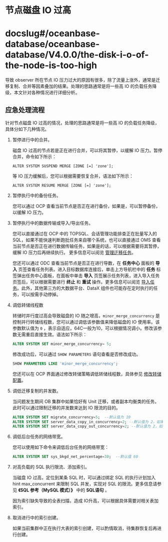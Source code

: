 节点磁盘 IO 过高
===============================

# docslug#/oceanbase-database/oceanbase-database/V4.0.0/the-disk-i-o-of-the-node-is-too-high
导致 observer 所在节点 IO 压力过大的原因有很多，除了流量上涨外，通常是迁移复制、合并等因素叠加的结果。处理的思路通常是将一些高 IO 的负载任务降级，本文针对各种情况进行详细分析。

应急处理流程
---------------------------

针对节点磁盘 IO 过高的情况，处理的思路通常是将一些高 IO 的负载任务降级，具体分如下几种情况。

1. 暂停进行中的合并。

   磁盘 IO 过高的节点若是正在进行合并，可以将其暂停，以缓解 IO 压力。暂停合并，命令如下所示：

   ```unknow
   ALTER SYSTEM SUSPEND MERGE [ZONE [=] 'zone'];
   ```

   等 IO 压力缓解后，您可以根据需要恢复合并，语法如下所示：

   ```unknow
   ALTER SYSTEM RESUME MERGE [ZONE [=] 'zone'];
   ```

2. 暂停执行中的备份任务。

   您可以通过 OCP 查看当前节点是否正在进行备份，如果是，可以暂停备份，以缓解 IO 压力。

3. 暂停执行中的数据传输或导入/导出任务。

   您可以直接通过在 OCP 中的 TOPSQL、会话管理功能排查正在批量写入的 SQL，如果不能快速判断跑批任务来自哪个系统，也可以直接通过 OMS 查看当前节点是否正在进行数据传输任务，如果是的话，可以根据需要将其暂停，缓解 IO 压力后再继续执行。
   更多信息可以阅览 [管理迁移任务](https://www.oceanbase.com/docs/oceanbase-migration-service/oms-1-4-2/V1.4.2/pvapnp)。

   您还可以通过 ODC 查看当前节点是否正在进行导数，在 **任务中心** 面板的 **导入** 页签查看任务列表。进入目标数据库连接后，单击上方导航栏中的 **任务** 标签弹出任务中心面板，在面板中单击 **导入** 页签展示任务列表，进入导入任务页签后，可以根据需要进行 **终止** 和 **重试** 操作。更多信息可以阅览 [导入任务](https://www.oceanbase.com/docs/oceanbase-developer-center/odc/V3.2.2/import-tasks-2)。此外，其他第三方的大数据平台、DataX 组件也可能存在定时执行的任务，可以按需手动停掉。

4. 调低转储线程数

   转储时并行度过高会导致磁盘的 IO 随之增高，`minor_merge_concurrency` 是控制并行转储线程数，您可以通过调低该参数值来降低磁盘的 IO 使用率。该参数默认值为 `0` ，表示自适应，64C一般为10，可以根据情况调小。修改该参数无需重启直接生效。语法如下所示：

   ```sql
   ALTER SYSTEM SET minor_merge_concurrency= 5;
   ```

   修改成功后，可以通过 `SHOW PARAMETERS` 语句查看是否修改成功。

   ```sql
   SHOW PARAMETERS LIKE 'minor_merge_concurrency';
   ```

   您还可以在 OCP 界面通过修改转储策略调低转储线程数，具体参见 [修改转储配置](../../../../600.basic-database-management/500.manage-data-storage/100.dump-management-1/500.modify-dump-configuration.md)。

5. 调低迁移复制的并发数。

   当问题发生期间 OB 集群中如果恰好有 Unit 迁移，或者副本均衡类的任务。此时可以通过限制迁移的并发数来达到 IO 限流的目的。

   ```sql
   ALTER SYSTEM SET migrate_concurrency=5;  --默认值为 10
   ALTER SYSTEM SET server_data_copy_in_concurrency=2; --默认值为 2，如果高于该值，可以调回 2
   ALTER SYSTEM SET server_data_copy_out_concurrency=2; --默认值为 2，如果高于该值，可以调回 2
   ```

6. 调低后台任务的网络带宽。

   您可以使用如下命令来调低后台任务的网络带宽：

   ```sql
   ALTER SYSTEM SET sys_bkgd_net_percentage=30;  --默认值 60
   ```

7. 对高负载的 SQL 执行限流、添加索引。

   当磁盘 IO 过高，定位到某条 SQL 时，可以通过绑定 SQL 的执行计划加入 hint max_concurrent 来限制 SQL 并发，实现对 SQL 的限流。更多信息请参见 **《SQL 参考（MySQL 模式）》** 中的 **SQL语句** 。

   因为索引缺失导致的全表扫描，造成 IO升高，可以根据具体需要对相关表加索引。

8. 取消进行中的索引创建。

   如果当前集群中正在执行大表的索引创建，可以酌情取消，待集群恢复后再进行创建。
